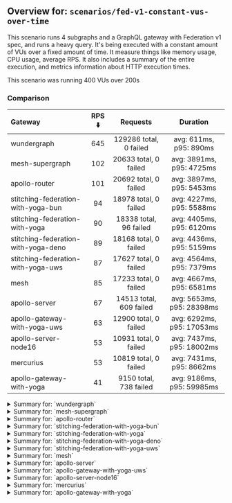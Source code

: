 ## Overview for: `scenarios/fed-v1-constant-vus-over-time`


This scenario runs 4 subgraphs and a GraphQL gateway with Federation v1 spec, and runs a heavy query. It's being executed with a constant amount of VUs over a fixed amount of time. It measure things like memory usage, CPU usage, average RPS. It also includes a summary of the entire execution, and metrics information about HTTP execution times.


This scenario was running 400 VUs over 200s


### Comparison


| Gateway                             | RPS ⬇️ |        Requests         |         Duration          |
| :---------------------------------- | :----: | :---------------------: | :-----------------------: |
| wundergraph                         |  645   | 129286 total, 0 failed  |  avg: 611ms, p95: 890ms   |
| mesh-supergraph                     |  102   |  20633 total, 0 failed  | avg: 3891ms, p95: 4725ms  |
| apollo-router                       |  101   |  20692 total, 0 failed  | avg: 3897ms, p95: 5453ms  |
| stitching-federation-with-yoga-bun  |   94   |  18978 total, 0 failed  | avg: 4227ms, p95: 5588ms  |
| stitching-federation-with-yoga      |   90   | 18338 total, 96 failed  | avg: 4405ms, p95: 6120ms  |
| stitching-federation-with-yoga-deno |   89   |  18168 total, 0 failed  | avg: 4436ms, p95: 5159ms  |
| stitching-federation-with-yoga-uws  |   87   |  17627 total, 0 failed  | avg: 4564ms, p95: 7379ms  |
| mesh                                |   85   |  17233 total, 0 failed  | avg: 4667ms, p95: 6581ms  |
| apollo-server                       |   67   | 14513 total, 609 failed | avg: 5653ms, p95: 28398ms |
| apollo-gateway-with-yoga-uws        |   63   |  12900 total, 0 failed  | avg: 6292ms, p95: 17053ms |
| apollo-server-node16                |   53   |  10931 total, 0 failed  | avg: 7437ms, p95: 18002ms |
| mercurius                           |   53   |  10819 total, 0 failed  | avg: 7431ms, p95: 8662ms  |
| apollo-gateway-with-yoga            |   41   | 9150 total, 738 failed  | avg: 9186ms, p95: 59985ms |



<details>
  <summary>Summary for: `wundergraph`</summary>

  **K6 Output**




```
     ✓ response code was 200
     ✓ no graphql errors
     ✓ valid response structure

     checks.........................: 100.00% ✓ 387858     ✗ 0     
     data_received..................: 644 MB  3.2 MB/s
     data_sent......................: 154 MB  766 kB/s
     http_req_blocked...............: avg=397.26µs min=1.2µs    med=2.5µs    max=234.45ms p(90)=3.9µs    p(95)=4.8µs   
     http_req_connecting............: avg=353.15µs min=0s       med=0s       max=204.61ms p(90)=0s       p(95)=0s      
     http_req_duration..............: avg=611.19ms min=115.28ms med=590.83ms max=1.71s    p(90)=817.95ms p(95)=889.66ms
       { expected_response:true }...: avg=611.19ms min=115.28ms med=590.83ms max=1.71s    p(90)=817.95ms p(95)=889.66ms
   ✓ http_req_failed................: 0.00%   ✓ 0          ✗ 129286
     http_req_receiving.............: avg=6.4ms    min=16µs     med=39.9µs   max=671.97ms p(90)=375.58µs p(95)=19.11ms 
     http_req_sending...............: avg=1.21ms   min=7.2µs    med=13.6µs   max=537.95ms p(90)=31.5µs   p(95)=134.01µs
     http_req_tls_handshaking.......: avg=0s       min=0s       med=0s       max=0s       p(90)=0s       p(95)=0s      
     http_req_waiting...............: avg=603.58ms min=115.23ms med=587.61ms max=1.64s    p(90)=798.45ms p(95)=860.64ms
     http_reqs......................: 129286  645.010957/s
     iteration_duration.............: avg=619.48ms min=156.48ms med=597.5ms  max=2.02s    p(90)=828.9ms  p(95)=907.87ms
     iterations.....................: 129286  645.010957/s
     vus............................: 400     min=400      max=400 
     vus_max........................: 400     min=400      max=400 
```


**Performance Overview**


<img src="https://imagedelivery.net/KYe9TScr4TldYHA48pczVg/993834c7-9cb4-4b90-1e34-8552fc3c7500/public" alt="Performance Overview" />


**HTTP Overview**


<img src="https://imagedelivery.net/KYe9TScr4TldYHA48pczVg/f421358a-1b1a-4256-1ed5-3756eab96f00/public" alt="HTTP Overview" />


  </details>

<details>
  <summary>Summary for: `mesh-supergraph`</summary>

  **K6 Output**




```
     ✓ response code was 200
     ✗ no graphql errors
      ↳  99% — ✓ 20571 / ✗ 62
     ✗ valid response structure
      ↳  0% — ✓ 0 / ✗ 20633

     checks.........................: 66.56% ✓ 41204      ✗ 20695
     data_received..................: 104 MB 516 kB/s
     data_sent......................: 25 MB  122 kB/s
     http_req_blocked...............: avg=1.85ms   min=1.2µs  med=2.2µs  max=177.09ms p(90)=3.5µs  p(95)=4.59µs
     http_req_connecting............: avg=1.83ms   min=0s     med=0s     max=177.06ms p(90)=0s     p(95)=0s    
     http_req_duration..............: avg=3.89s    min=1.48s  med=3.82s  max=7.93s    p(90)=4.42s  p(95)=4.72s 
       { expected_response:true }...: avg=3.89s    min=1.48s  med=3.82s  max=7.93s    p(90)=4.42s  p(95)=4.72s 
   ✓ http_req_failed................: 0.00%  ✓ 0          ✗ 20633
     http_req_receiving.............: avg=58.35µs  min=20.4µs med=50.8µs max=21.18ms  p(90)=71.9µs p(95)=80.7µs
     http_req_sending...............: avg=458.84µs min=8µs    med=12.8µs max=76.5ms   p(90)=24.5µs p(95)=29.3µs
     http_req_tls_handshaking.......: avg=0s       min=0s     med=0s     max=0s       p(90)=0s     p(95)=0s    
     http_req_waiting...............: avg=3.89s    min=1.48s  med=3.82s  max=7.91s    p(90)=4.42s  p(95)=4.72s 
     http_reqs......................: 20633  102.387711/s
     iteration_duration.............: avg=3.89s    min=1.48s  med=3.82s  max=8.02s    p(90)=4.42s  p(95)=4.72s 
     iterations.....................: 20633  102.387711/s
     vus............................: 255    min=255      max=400
     vus_max........................: 400    min=400      max=400
```


**Performance Overview**


<img src="https://imagedelivery.net/KYe9TScr4TldYHA48pczVg/bc31c989-b4c8-476f-f0db-e852ce0e3600/public" alt="Performance Overview" />


**HTTP Overview**


<img src="https://imagedelivery.net/KYe9TScr4TldYHA48pczVg/1e7f1b35-690f-48d5-c1e1-8e468b187f00/public" alt="HTTP Overview" />


  </details>

<details>
  <summary>Summary for: `apollo-router`</summary>

  **K6 Output**




```
     ✓ response code was 200
     ✗ no graphql errors
      ↳  99% — ✓ 20679 / ✗ 13
     ✗ valid response structure
      ↳  99% — ✓ 20679 / ✗ 13

     checks.........................: 99.95% ✓ 62050      ✗ 26   
     data_received..................: 103 MB 507 kB/s
     data_sent......................: 25 MB  121 kB/s
     http_req_blocked...............: avg=2.32ms   min=1.2µs med=2.5µs  max=223.42ms p(90)=4µs    p(95)=10.04µs
     http_req_connecting............: avg=2.29ms   min=0s    med=0s     max=200.89ms p(90)=0s     p(95)=0s     
     http_req_duration..............: avg=3.89s    min=1.24s med=3.74s  max=9.57s    p(90)=4.76s  p(95)=5.45s  
       { expected_response:true }...: avg=3.89s    min=1.24s med=3.74s  max=9.57s    p(90)=4.76s  p(95)=5.45s  
   ✓ http_req_failed................: 0.00%  ✓ 0          ✗ 20692
     http_req_receiving.............: avg=109.42µs min=19µs  med=47.7µs max=85.02ms  p(90)=76.8µs p(95)=89.9µs 
     http_req_sending...............: avg=741.23µs min=6.9µs med=14.3µs max=119.67ms p(90)=31.2µs p(95)=100µs  
     http_req_tls_handshaking.......: avg=0s       min=0s    med=0s     max=0s       p(90)=0s     p(95)=0s     
     http_req_waiting...............: avg=3.89s    min=1.24s med=3.74s  max=9.56s    p(90)=4.76s  p(95)=5.45s  
     http_reqs......................: 20692  101.878607/s
     iteration_duration.............: avg=3.9s     min=1.25s med=3.74s  max=9.64s    p(90)=4.76s  p(95)=5.45s  
     iterations.....................: 20692  101.878607/s
     vus............................: 123    min=123      max=400
     vus_max........................: 400    min=400      max=400
```


**Performance Overview**


<img src="https://imagedelivery.net/KYe9TScr4TldYHA48pczVg/65f625a5-b5bf-4e24-9fa0-2a979817e500/public" alt="Performance Overview" />


**HTTP Overview**


<img src="https://imagedelivery.net/KYe9TScr4TldYHA48pczVg/065c3506-e509-49fa-6606-2278460eff00/public" alt="HTTP Overview" />


  </details>

<details>
  <summary>Summary for: `stitching-federation-with-yoga-bun`</summary>

  **K6 Output**




```
     ✓ response code was 200
     ✓ no graphql errors
     ✓ valid response structure

     checks.........................: 100.00% ✓ 56934    ✗ 0    
     data_received..................: 95 MB   469 kB/s
     data_sent......................: 23 MB   112 kB/s
     http_req_blocked...............: avg=805.97µs min=1.3µs    med=2.5µs  max=95.65ms  p(90)=4.1µs  p(95)=19.7µs  
     http_req_connecting............: avg=788.05µs min=0s       med=0s     max=61.99ms  p(90)=0s     p(95)=0s      
     http_req_duration..............: avg=4.22s    min=1s       med=4.06s  max=10.01s   p(90)=4.88s  p(95)=5.58s   
       { expected_response:true }...: avg=4.22s    min=1s       med=4.06s  max=10.01s   p(90)=4.88s  p(95)=5.58s   
   ✓ http_req_failed................: 0.00%   ✓ 0        ✗ 18978
     http_req_receiving.............: avg=142.97µs min=21.8µs   med=54µs   max=131.27ms p(90)=89.2µs p(95)=158.13µs
     http_req_sending...............: avg=334.77µs min=9.29µs   med=15.2µs max=139.58ms p(90)=47.9µs p(95)=155.01µs
     http_req_tls_handshaking.......: avg=0s       min=0s       med=0s     max=0s       p(90)=0s     p(95)=0s      
     http_req_waiting...............: avg=4.22s    min=997.99ms med=4.06s  max=10s      p(90)=4.88s  p(95)=5.58s   
     http_reqs......................: 18978   94.09356/s
     iteration_duration.............: avg=4.22s    min=1.04s    med=4.06s  max=10.01s   p(90)=4.88s  p(95)=5.58s   
     iterations.....................: 18978   94.09356/s
     vus............................: 101     min=101    max=400
     vus_max........................: 400     min=400    max=400
```


**Performance Overview**


<img src="https://imagedelivery.net/KYe9TScr4TldYHA48pczVg/ffd22157-4c35-44f3-9f08-8b3d9b7f1f00/public" alt="Performance Overview" />


**HTTP Overview**


<img src="https://imagedelivery.net/KYe9TScr4TldYHA48pczVg/0822d895-53de-48d5-f898-6448e78d4400/public" alt="HTTP Overview" />


  </details>

<details>
  <summary>Summary for: `stitching-federation-with-yoga`</summary>

  **K6 Output**




```
     ✗ response code was 200
      ↳  99% — ✓ 18242 / ✗ 96
     ✗ no graphql errors
      ↳  98% — ✓ 17974 / ✗ 364
     ✗ valid response structure
      ↳  98% — ✓ 17974 / ✗ 268

     checks.........................: 98.67% ✓ 54190     ✗ 728  
     data_received..................: 96 MB  474 kB/s
     data_sent......................: 22 MB  107 kB/s
     http_req_blocked...............: avg=1.63ms   min=1.1µs    med=2µs    max=114.28ms p(90)=3.1µs  p(95)=7.92µs 
     http_req_connecting............: avg=1.6ms    min=0s       med=0s     max=110.19ms p(90)=0s     p(95)=0s     
     http_req_duration..............: avg=4.4s     min=854.4ms  med=3.56s  max=1m0s     p(90)=5.59s  p(95)=6.11s  
       { expected_response:true }...: avg=4.11s    min=854.4ms  med=3.56s  max=59.51s   p(90)=5.53s  p(95)=6.05s  
   ✓ http_req_failed................: 0.52%  ✓ 96        ✗ 18242
     http_req_receiving.............: avg=51.88µs  min=0s       med=36.4µs max=13.21ms  p(90)=65µs   p(95)=77.39µs
     http_req_sending...............: avg=239.02µs min=6.7µs    med=11.6µs max=70.12ms  p(90)=26.4µs p(95)=37.31µs
     http_req_tls_handshaking.......: avg=0s       min=0s       med=0s     max=0s       p(90)=0s     p(95)=0s     
     http_req_waiting...............: avg=4.4s     min=854.34ms med=3.56s  max=1m0s     p(90)=5.59s  p(95)=6.11s  
     http_reqs......................: 18338  90.313795/s
     iteration_duration.............: avg=4.4s     min=854.71ms med=3.56s  max=1m0s     p(90)=5.59s  p(95)=6.12s  
     iterations.....................: 18338  90.313795/s
     vus............................: 69     min=69      max=400
     vus_max........................: 400    min=400     max=400
```


**Performance Overview**


<img src="https://imagedelivery.net/KYe9TScr4TldYHA48pczVg/237873cf-a8f4-482f-2b10-0fe5b1260a00/public" alt="Performance Overview" />


**HTTP Overview**


<img src="https://imagedelivery.net/KYe9TScr4TldYHA48pczVg/53839f1a-6a9e-405a-f02e-dc8670c19a00/public" alt="HTTP Overview" />


  </details>

<details>
  <summary>Summary for: `stitching-federation-with-yoga-deno`</summary>

  **K6 Output**




```
     ✓ response code was 200
     ✗ no graphql errors
      ↳  99% — ✓ 18092 / ✗ 76
     ✗ valid response structure
      ↳  99% — ✓ 18092 / ✗ 76

     checks.........................: 99.72% ✓ 54352     ✗ 152  
     data_received..................: 92 MB  454 kB/s
     data_sent......................: 22 MB  107 kB/s
     http_req_blocked...............: avg=680.32µs min=1µs    med=2.2µs  max=59.8ms  p(90)=3.7µs   p(95)=4.8µs  
     http_req_connecting............: avg=664.27µs min=0s     med=0s     max=49.28ms p(90)=0s      p(95)=0s     
     http_req_duration..............: avg=4.43s    min=2.34s  med=4.39s  max=7.16s   p(90)=4.73s   p(95)=5.15s  
       { expected_response:true }...: avg=4.43s    min=2.34s  med=4.39s  max=7.16s   p(90)=4.73s   p(95)=5.15s  
   ✓ http_req_failed................: 0.00%  ✓ 0         ✗ 18168
     http_req_receiving.............: avg=132.25µs min=14.6µs med=32µs   max=33.71ms p(90)=80.83µs p(95)=115µs  
     http_req_sending...............: avg=108.85µs min=6µs    med=12.3µs max=27.78ms p(90)=28.6µs  p(95)=103.7µs
     http_req_tls_handshaking.......: avg=0s       min=0s     med=0s     max=0s      p(90)=0s      p(95)=0s     
     http_req_waiting...............: avg=4.43s    min=2.34s  med=4.39s  max=7.16s   p(90)=4.73s   p(95)=5.15s  
     http_reqs......................: 18168  89.789017/s
     iteration_duration.............: avg=4.43s    min=2.34s  med=4.39s  max=7.16s   p(90)=4.73s   p(95)=5.16s  
     iterations.....................: 18168  89.789017/s
     vus............................: 189    min=189     max=400
     vus_max........................: 400    min=400     max=400
```


**Performance Overview**


<img src="https://imagedelivery.net/KYe9TScr4TldYHA48pczVg/a4b76d00-25e3-4ff6-7ed8-bd5c3fcfdc00/public" alt="Performance Overview" />


**HTTP Overview**


<img src="https://imagedelivery.net/KYe9TScr4TldYHA48pczVg/9dd9b4dd-5353-41d0-b43e-59e12c412500/public" alt="HTTP Overview" />


  </details>

<details>
  <summary>Summary for: `stitching-federation-with-yoga-uws`</summary>

  **K6 Output**




```
     ✓ response code was 200
     ✗ no graphql errors
      ↳  97% — ✓ 17105 / ✗ 522
     ✗ valid response structure
      ↳  97% — ✓ 17105 / ✗ 522

     checks.........................: 98.02% ✓ 51837    ✗ 1044 
     data_received..................: 96 MB  477 kB/s
     data_sent......................: 21 MB  104 kB/s
     http_req_blocked...............: avg=1.51ms   min=1µs    med=2µs    max=118.84ms p(90)=3.1µs  p(95)=6.1µs  
     http_req_connecting............: avg=1.49ms   min=0s     med=0s     max=118.81ms p(90)=0s     p(95)=0s     
     http_req_duration..............: avg=4.56s    min=1.02s  med=4s     max=15.49s   p(90)=6.54s  p(95)=7.37s  
       { expected_response:true }...: avg=4.56s    min=1.02s  med=4s     max=15.49s   p(90)=6.54s  p(95)=7.37s  
   ✓ http_req_failed................: 0.00%  ✓ 0        ✗ 17627
     http_req_receiving.............: avg=73.42µs  min=17.1µs med=36.2µs max=30.47ms  p(90)=67µs   p(95)=79.3µs 
     http_req_sending...............: avg=110.52µs min=6.7µs  med=11.7µs max=51.06ms  p(90)=25.8µs p(95)=32.87µs
     http_req_tls_handshaking.......: avg=0s       min=0s     med=0s     max=0s       p(90)=0s     p(95)=0s     
     http_req_waiting...............: avg=4.56s    min=1.02s  med=4s     max=15.49s   p(90)=6.54s  p(95)=7.37s  
     http_reqs......................: 17627  87.15279/s
     iteration_duration.............: avg=4.56s    min=1.02s  med=4s     max=15.49s   p(90)=6.54s  p(95)=7.38s  
     iterations.....................: 17627  87.15279/s
     vus............................: 146    min=146    max=400
     vus_max........................: 400    min=400    max=400
```


**Performance Overview**


<img src="https://imagedelivery.net/KYe9TScr4TldYHA48pczVg/2f21151d-ef0c-4c89-607f-349159a43300/public" alt="Performance Overview" />


**HTTP Overview**


<img src="https://imagedelivery.net/KYe9TScr4TldYHA48pczVg/65cb1891-7041-4673-0d68-36dd85ceb900/public" alt="HTTP Overview" />


  </details>

<details>
  <summary>Summary for: `mesh`</summary>

  **K6 Output**




```
     ✓ response code was 200
     ✗ no graphql errors
      ↳  99% — ✓ 17078 / ✗ 155
     ✗ valid response structure
      ↳  99% — ✓ 17078 / ✗ 155

     checks.........................: 99.40% ✓ 51389     ✗ 310  
     data_received..................: 89 MB  438 kB/s
     data_sent......................: 21 MB  101 kB/s
     http_req_blocked...............: avg=1.45ms   min=1.2µs  med=3µs    max=139.49ms p(90)=4.89µs  p(95)=11.23µs 
     http_req_connecting............: avg=1.43ms   min=0s     med=0s     max=139.46ms p(90)=0s      p(95)=0s      
     http_req_duration..............: avg=4.66s    min=1.99s  med=4.5s   max=9.9s     p(90)=5.5s    p(95)=6.58s   
       { expected_response:true }...: avg=4.66s    min=1.99s  med=4.5s   max=9.9s     p(90)=5.5s    p(95)=6.58s   
   ✓ http_req_failed................: 0.00%  ✓ 0         ✗ 17233
     http_req_receiving.............: avg=82.33µs  min=22.2µs med=64µs   max=23.09ms  p(90)=92.6µs  p(95)=105.54µs
     http_req_sending...............: avg=410.04µs min=8µs    med=16.6µs max=88.39ms  p(90)=31.98µs p(95)=45.04µs 
     http_req_tls_handshaking.......: avg=0s       min=0s     med=0s     max=0s       p(90)=0s      p(95)=0s      
     http_req_waiting...............: avg=4.66s    min=1.99s  med=4.5s   max=9.9s     p(90)=5.5s    p(95)=6.57s   
     http_reqs......................: 17233  85.300227/s
     iteration_duration.............: avg=4.66s    min=1.99s  med=4.5s   max=9.94s    p(90)=5.5s    p(95)=6.58s   
     iterations.....................: 17233  85.300227/s
     vus............................: 104    min=104     max=400
     vus_max........................: 400    min=400     max=400
```


**Performance Overview**


<img src="https://imagedelivery.net/KYe9TScr4TldYHA48pczVg/4d81b911-71eb-4042-c483-c6149bd97700/public" alt="Performance Overview" />


**HTTP Overview**


<img src="https://imagedelivery.net/KYe9TScr4TldYHA48pczVg/26372c43-cd65-4a68-712d-73e1d9c7ab00/public" alt="HTTP Overview" />


  </details>

<details>
  <summary>Summary for: `apollo-server`</summary>

  **K6 Output**




```
     ✗ response code was 200
      ↳  95% — ✓ 13904 / ✗ 609
     ✗ no graphql errors
      ↳  95% — ✓ 13878 / ✗ 635
     ✗ valid response structure
      ↳  99% — ✓ 13878 / ✗ 26

     checks.........................: 97.04% ✓ 41660     ✗ 1270 
     data_received..................: 72 MB  333 kB/s
     data_sent......................: 17 MB  80 kB/s
     http_req_blocked...............: avg=1.54ms   min=1.1µs    med=2.29µs max=130.35ms p(90)=4.2µs   p(95)=4.36ms  
     http_req_connecting............: avg=1.39ms   min=0s       med=0s     max=130.33ms p(90)=0s      p(95)=2.93ms  
     http_req_duration..............: avg=5.65s    min=435.45ms med=2.79s  max=1m0s     p(90)=3.21s   p(95)=28.39s  
       { expected_response:true }...: avg=3.27s    min=435.45ms med=2.78s  max=58.89s   p(90)=3.1s    p(95)=3.27s   
   ✓ http_req_failed................: 4.19%  ✓ 609       ✗ 13904
     http_req_receiving.............: avg=55.69µs  min=0s       med=50µs   max=9.02ms   p(90)=76.29µs p(95)=82.9µs  
     http_req_sending...............: avg=237.71µs min=6.4µs    med=13.5µs max=74.29ms  p(90)=30.7µs  p(95)=278.85µs
     http_req_tls_handshaking.......: avg=0s       min=0s       med=0s     max=0s       p(90)=0s      p(95)=0s      
     http_req_waiting...............: avg=5.65s    min=435.37ms med=2.79s  max=1m0s     p(90)=3.21s   p(95)=28.39s  
     http_reqs......................: 14513  67.540322/s
     iteration_duration.............: avg=5.65s    min=436.07ms med=2.79s  max=1m0s     p(90)=3.21s   p(95)=28.4s   
     iterations.....................: 14513  67.540322/s
     vus............................: 32     min=32      max=400
     vus_max........................: 400    min=400     max=400
```


**Performance Overview**


<img src="https://imagedelivery.net/KYe9TScr4TldYHA48pczVg/a5c0d5e5-5f74-4061-2edf-6e6c7ef8d500/public" alt="Performance Overview" />


**HTTP Overview**


<img src="https://imagedelivery.net/KYe9TScr4TldYHA48pczVg/e8e69892-55fd-4f39-1035-340ff849d700/public" alt="HTTP Overview" />


  </details>

<details>
  <summary>Summary for: `apollo-gateway-with-yoga-uws`</summary>

  **K6 Output**




```
     ✓ response code was 200
     ✗ no graphql errors
      ↳  74% — ✓ 9658 / ✗ 3242
     ✗ valid response structure
      ↳  74% — ✓ 9658 / ✗ 3242

     checks.........................: 83.24% ✓ 32216     ✗ 6484 
     data_received..................: 59 MB  288 kB/s
     data_sent......................: 15 MB  75 kB/s
     http_req_blocked...............: avg=1.15ms   min=1.3µs    med=2.4µs  max=71.65ms p(90)=4µs    p(95)=13.5µs  
     http_req_connecting............: avg=1.13ms   min=0s       med=0s     max=71.62ms p(90)=0s     p(95)=0s      
     http_req_duration..............: avg=6.29s    min=841.24ms med=4.93s  max=21.52s  p(90)=14.26s p(95)=17.05s  
       { expected_response:true }...: avg=6.29s    min=841.24ms med=4.93s  max=21.52s  p(90)=14.26s p(95)=17.05s  
   ✓ http_req_failed................: 0.00%  ✓ 0         ✗ 12900
     http_req_receiving.............: avg=68.37µs  min=13.7µs   med=48.9µs max=35.04ms p(90)=74.9µs p(95)=86.5µs  
     http_req_sending...............: avg=275.87µs min=7.2µs    med=13.1µs max=37.41ms p(90)=28.5µs p(95)=113.61µs
     http_req_tls_handshaking.......: avg=0s       min=0s       med=0s     max=0s      p(90)=0s     p(95)=0s      
     http_req_waiting...............: avg=6.29s    min=841.18ms med=4.93s  max=21.52s  p(90)=14.26s p(95)=17.04s  
     http_reqs......................: 12900  63.138521/s
     iteration_duration.............: avg=6.29s    min=841.46ms med=4.93s  max=21.52s  p(90)=14.26s p(95)=17.06s  
     iterations.....................: 12900  63.138521/s
     vus............................: 140    min=140     max=400
     vus_max........................: 400    min=400     max=400
```


**Performance Overview**


<img src="https://imagedelivery.net/KYe9TScr4TldYHA48pczVg/d7ee0df7-ef80-40da-de80-127d4a15c100/public" alt="Performance Overview" />


**HTTP Overview**


<img src="https://imagedelivery.net/KYe9TScr4TldYHA48pczVg/bb7c2dff-37e0-4521-2948-9bdb211c3c00/public" alt="HTTP Overview" />


  </details>

<details>
  <summary>Summary for: `apollo-server-node16`</summary>

  **K6 Output**




```
     ✓ response code was 200
     ✗ no graphql errors
      ↳  69% — ✓ 7611 / ✗ 3320
     ✗ valid response structure
      ↳  69% — ✓ 7611 / ✗ 3320

     checks.........................: 79.75% ✓ 26153     ✗ 6640 
     data_received..................: 51 MB  252 kB/s
     data_sent......................: 13 MB  64 kB/s
     http_req_blocked...............: avg=1.8ms    min=1.4µs    med=2.6µs  max=96.65ms p(90)=4.59µs p(95)=16.95µs 
     http_req_connecting............: avg=1.78ms   min=0s       med=0s     max=96.6ms  p(90)=0s     p(95)=0s      
     http_req_duration..............: avg=7.43s    min=594.14ms med=6.94s  max=22.78s  p(90)=16.16s p(95)=18s     
       { expected_response:true }...: avg=7.43s    min=594.14ms med=6.94s  max=22.78s  p(90)=16.16s p(95)=18s     
   ✓ http_req_failed................: 0.00%  ✓ 0         ✗ 10931
     http_req_receiving.............: avg=72.59µs  min=25.2µs   med=57.1µs max=12.81ms p(90)=81.4µs p(95)=92.2µs  
     http_req_sending...............: avg=284.26µs min=8.6µs    med=14µs   max=27.24ms p(90)=30µs   p(95)=103.05µs
     http_req_tls_handshaking.......: avg=0s       min=0s       med=0s     max=0s      p(90)=0s     p(95)=0s      
     http_req_waiting...............: avg=7.43s    min=594.07ms med=6.94s  max=22.78s  p(90)=16.15s p(95)=18s     
     http_reqs......................: 10931  53.517462/s
     iteration_duration.............: avg=7.43s    min=594.81ms med=6.94s  max=22.78s  p(90)=16.17s p(95)=18s     
     iterations.....................: 10931  53.517462/s
     vus............................: 233    min=233     max=400
     vus_max........................: 400    min=400     max=400
```


**Performance Overview**


<img src="https://imagedelivery.net/KYe9TScr4TldYHA48pczVg/961cab14-b584-4051-ae2a-7c7760381f00/public" alt="Performance Overview" />


**HTTP Overview**


<img src="https://imagedelivery.net/KYe9TScr4TldYHA48pczVg/553eef9d-9452-4aa5-d288-ab91b2ee0400/public" alt="HTTP Overview" />


  </details>

<details>
  <summary>Summary for: `mercurius`</summary>

  **K6 Output**




```
     ✓ response code was 200
     ✓ no graphql errors
     ✓ valid response structure

     checks.........................: 100.00% ✓ 32457     ✗ 0    
     data_received..................: 54 MB   269 kB/s
     data_sent......................: 13 MB   64 kB/s
     http_req_blocked...............: avg=2.71ms  min=1.5µs  med=3.5µs  max=135.9ms  p(90)=5.8µs   p(95)=24.6µs  
     http_req_connecting............: avg=2.67ms  min=0s     med=0s     max=135.86ms p(90)=0s      p(95)=0s      
     http_req_duration..............: avg=7.43s   min=2.27s  med=7.38s  max=17.44s   p(90)=7.9s    p(95)=8.66s   
       { expected_response:true }...: avg=7.43s   min=2.27s  med=7.38s  max=17.44s   p(90)=7.9s    p(95)=8.66s   
   ✓ http_req_failed................: 0.00%   ✓ 0         ✗ 10819
     http_req_receiving.............: avg=94.24µs min=28.4µs med=83.1µs max=17.03ms  p(90)=128.3µs p(95)=152.61µs
     http_req_sending...............: avg=502.2µs min=9µs    med=22.3µs max=70.16ms  p(90)=49.5µs  p(95)=130.87µs
     http_req_tls_handshaking.......: avg=0s      min=0s     med=0s     max=0s       p(90)=0s      p(95)=0s      
     http_req_waiting...............: avg=7.43s   min=2.27s  med=7.38s  max=17.44s   p(90)=7.9s    p(95)=8.66s   
     http_reqs......................: 10819   53.497143/s
     iteration_duration.............: avg=7.43s   min=2.27s  med=7.38s  max=17.56s   p(90)=7.9s    p(95)=8.66s   
     iterations.....................: 10819   53.497143/s
     vus............................: 114     min=114     max=400
     vus_max........................: 400     min=400     max=400
```


**Performance Overview**


<img src="https://imagedelivery.net/KYe9TScr4TldYHA48pczVg/52179994-d2e6-439b-9ebb-556a193e3900/public" alt="Performance Overview" />


**HTTP Overview**


<img src="https://imagedelivery.net/KYe9TScr4TldYHA48pczVg/7ad56ff2-6d29-492c-f906-af4ccf471200/public" alt="HTTP Overview" />


  </details>

<details>
  <summary>Summary for: `apollo-gateway-with-yoga`</summary>

  **K6 Output**




```
     ✗ response code was 200
      ↳  91% — ✓ 8412 / ✗ 738
     ✗ no graphql errors
      ↳  91% — ✓ 8338 / ✗ 812
     ✗ valid response structure
      ↳  99% — ✓ 8338 / ✗ 74

     checks.........................: 93.92% ✓ 25088     ✗ 1624 
     data_received..................: 42 MB  193 kB/s
     data_sent......................: 11 MB  50 kB/s
     http_req_blocked...............: avg=3.56ms  min=1.7µs med=3.3µs   max=232.64ms p(90)=1.43ms  p(95)=28.41ms
     http_req_connecting............: avg=3.4ms   min=0s    med=0s      max=217.3ms  p(90)=1.16ms  p(95)=25.95ms
     http_req_duration..............: avg=9.18s   min=1.31s med=3.64s   max=1m0s     p(90)=35.55s  p(95)=59.98s 
       { expected_response:true }...: avg=4.73s   min=1.31s med=3.59s   max=59.26s   p(90)=4.28s   p(95)=4.97s  
   ✓ http_req_failed................: 8.06%  ✓ 738       ✗ 8412 
     http_req_receiving.............: avg=87.48µs min=0s    med=77.19µs max=7.27ms   p(90)=130.4µs p(95)=158.5µs
     http_req_sending...............: avg=1.44ms  min=9.6µs med=22.7µs  max=218.22ms p(90)=132µs   p(95)=2.09ms 
     http_req_tls_handshaking.......: avg=0s      min=0s    med=0s      max=0s       p(90)=0s      p(95)=0s     
     http_req_waiting...............: avg=9.18s   min=1.31s med=3.64s   max=1m0s     p(90)=35.55s  p(95)=59.98s 
     http_reqs......................: 9150   41.809387/s
     iteration_duration.............: avg=9.2s    min=1.31s med=3.64s   max=1m0s     p(90)=35.57s  p(95)=1m0s   
     iterations.....................: 9150   41.809387/s
     vus............................: 10     min=10      max=400
     vus_max........................: 400    min=400     max=400
```


**Performance Overview**


<img src="https://imagedelivery.net/KYe9TScr4TldYHA48pczVg/da4eca34-f978-41b1-ed31-53fc2034df00/public" alt="Performance Overview" />


**HTTP Overview**


<img src="https://imagedelivery.net/KYe9TScr4TldYHA48pczVg/f124877e-0aec-4acf-c30d-24f3fd1c6300/public" alt="HTTP Overview" />


  </details>